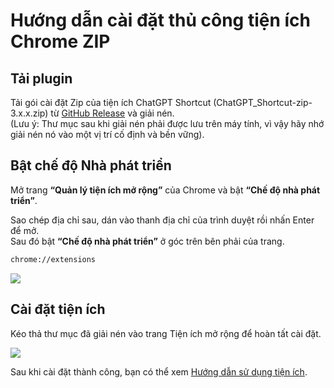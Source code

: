 # Hướng dẫn cài đặt thủ công tiện ích Chrome ZIP

## Tải plugin

Tải gói cài đặt Zip của tiện ích ChatGPT Shortcut (ChatGPT_Shortcut-zip-3.x.x.zip) từ [GitHub Release](https://github.com/rockbenben/ChatGPT-Shortcut/releases/latest) và giải nén.  
(Lưu ý: Thư mục sau khi giải nén phải được lưu trên máy tính, vì vậy hãy nhớ giải nén nó vào một vị trí cố định và bền vững).

## Bật chế độ Nhà phát triển

Mở trang **“Quản lý tiện ích mở rộng”** của Chrome và bật **“Chế độ nhà phát triển”**.

Sao chép địa chỉ sau, dán vào thanh địa chỉ của trình duyệt rồi nhấn Enter để mở.  
Sau đó bật **“Chế độ nhà phát triển”** ở góc trên bên phải của trang.

```txt
chrome://extensions

```

![](https://img.newzone.top/2024-08-12-22-05-52.png?imageMogr2/format/webp)

## Cài đặt tiện ích

Kéo thả thư mục đã giải nén vào trang Tiện ích mở rộng để hoàn tất cài đặt.

![](https://img.newzone.top/2024-08-12-22-27-47.png?imageMogr2/format/webp)

Sau khi cài đặt thành công, bạn có thể xem [Hướng dẫn sử dụng tiện ích](./usage.md).

